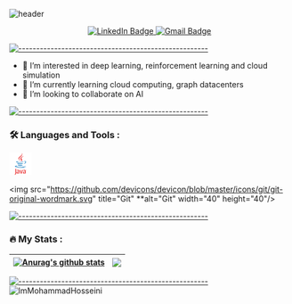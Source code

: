 ![header](https://capsule-render.vercel.app/api?type=waving&color=999999&height=150&section=header&text=Hi!%20Im%20Mohammad%20Hosseini&fontSize=30&animation=fadeIn&fontAlignY=15&desc=A%20Machine%20Learning%20Engineer!&descAlignY=51&descAlign=62)

<p align='center'>
  <a href="https://ge.linkedin.com/in/mohammad-hosseini-93b661b2?trk=people-guest_people_search-card">
    <img src="https://img.shields.io/badge/LinkedIn-blue?style=for-the-badge&logo=linkedin&logoColor=white" alt="LinkedIn Badge">
  </a>
  <a href="mailto:sayedmh50@gmail.com">
    <img src="https://img.shields.io/badge/-sayedmh50@gmail.com%20-c14438?style=for-the-badge&logo=gmail&logoColor=white" alt="Gmail Badge">
  </a>
</p>


[![-----------------------------------------------------]( 
https://raw.githubusercontent.com/andreasbm/readme/master/assets/lines/aqua.png)](https://github.com/ImMohammadHosseini?tab=repositories)

- 👀 I’m interested in deep learning, reinforcement learning
 and cloud simulation
- 🌱 I’m currently learning cloud computing, graph datacenters 
- 💞️ I’m looking to collaborate on AI

[![-----------------------------------------------------]( 
https://raw.githubusercontent.com/andreasbm/readme/master/assets/lines/aqua.png)](https://github.com/ImMohammadHosseini?tab=repositories)


### :hammer_and_wrench: Languages and Tools :
<p>
<img src="https://github.com/devicons/devicon/blob/master/icons/java/java-original-wordmark.svg" title="Java" alt="Java" width="40" height="40"/>&nbsp;
  
<img src="https://github.com/devicons/devicon/blob/master/icons/git/git-original-wordmark.svg" title="Git" **alt="Git" width="40" height="40"/>&nbsp;
</p>

[![-----------------------------------------------------]( 
https://raw.githubusercontent.com/andreasbm/readme/master/assets/lines/aqua.png)](https://github.com/ImMohammadHosseini?tab=repositories)


### :fire: My Stats :
| <a href="https://github.com/anuraghazra/github-readme-stats"><img align="center" src="https://github-readme-stats.vercel.app/api?username=ImMohammadHosseini&show_icons=true&include_all_commits=true&theme=merko&hide_border=true" alt="Anurag's github stats" /></a> | <a href="https://github.com/anuraghazra/github-readme-stats"><img align="center" src="https://github-readme-stats.vercel.app/api/top-langs/?username=ImMohammadHosseini&layout=compact&theme=merko&hide_border=true" /></a> |
| ------------- | ------------- |


[![-----------------------------------------------------]( 
https://raw.githubusercontent.com/andreasbm/readme/master/assets/lines/aqua.png)](https://github.com/ImMohammadHosseini?tab=repositories)
<img src="https://github-profile-trophy.vercel.app/?username=ImMohammadHosseini&column=8&margin-w=15&margin-h=15" alt="ImMohammadHosseini">
